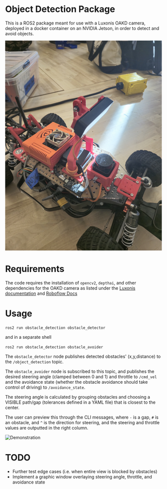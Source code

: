 # Object Detection Package

This is a ROS2 package meant for use with a Luxonis OAKD camera, deployed in a docker container on an NVIDIA Jetson, in order to detect and avoid objects.

![Car image](20241024_150732.jpg)

# Requirements

The code requires the installation of `opencv2`, `depthai`, and other dependencies for the OAKD camera as listed under the [Luxonis documentation](https://docs.luxonis.com/software/depthai/manual-install/) and [Roboflow Docs](https://docs.roboflow.com/deploy/sdks/luxonis-oak)

# Usage

`ros2 run obstacle_detection obstacle_detector`

and in a separate shell

`ros2 run obstacle_detection obstacle_avoider`

The `obstacle_detector` node publishes detected obstacles' (x,y,distance) to the `/object_detection` topic. 

The `obstacle_avoider` node is subscribed to this topic, and publishes the desired steering angle (clamped between 0 and 1) and throttle to `/cmd_vel` and the avoidance state (whether the obstacle avoidance should take control of driving) to `/avoidance_state`.

The steering angle is calculated by grouping obstacles and choosing a VISIBLE path/gap (tolerances defined in a YAML file) that is closest to the center.

The user can preview this through the CLI messages, where `-`  is a gap, `#` is an obstacle, and `^` is the direction for steering, and the steering and throttle values are outputted in the right column.

![Demonstration](ezgif-5-016201071f.gif)

# TODO

- Further test edge cases (i.e. when entire view is blocked by obstacles)
- Implement a graphic window overlaying steering angle, throttle, and avoidance state